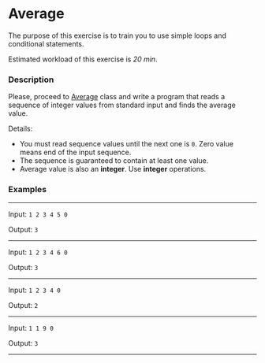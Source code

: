 # Average

The purpose of this exercise is to train you to use simple loops and conditional statements.

Estimated workload of this exercise is _20 min_.

### Description

Please, proceed to [Average](src/main/java/com/epam/rd/autotasks/Average.java) class
and write a program that reads a sequence of integer values from standard input and finds the average value.

Details:

- You must read sequence values until the next one is `0`. Zero value means end of the input sequence.
- The sequence is guaranteed to contain at least one value.
- Average value is also an **integer**. Use **integer** operations.

### Examples

---
Input: `1 2 3 4 5 0`

Output: `3`

---
Input: `1 2 3 4 6 0`

Output: `3`

---
Input: `1 2 3 4 0 `

Output: `2`

---
Input: `1 1 9 0`

Output: `3`

---
